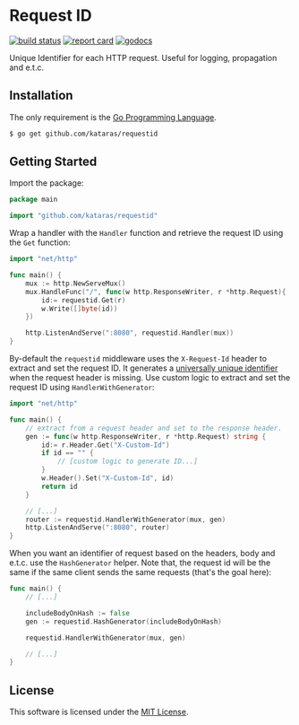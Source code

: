 # Request ID

[![build status](https://img.shields.io/travis/com/kataras/requestid/master.svg?style=for-the-badge&logo=travis)](https://travis-ci.com/github/kataras/requestid) [![report card](https://img.shields.io/badge/report%20card-a%2B-ff3333.svg?style=for-the-badge)](https://goreportcard.com/report/github.com/kataras/requestid) [![godocs](https://img.shields.io/badge/go-%20docs-488AC7.svg?style=for-the-badge)](https://godoc.org/github.com/kataras/requestid)

Unique Identifier for each HTTP request. Useful for logging, propagation and e.t.c.

## Installation

The only requirement is the [Go Programming Language](https://golang.org/dl).

```sh
$ go get github.com/kataras/requestid
```

## Getting Started

Import the package:

```go
package main

import "github.com/kataras/requestid"
```

Wrap a handler with the `Handler` function and retrieve the request ID using the `Get` function:

```go
import "net/http"

func main() {
    mux := http.NewServeMux()
    mux.HandleFunc("/", func(w http.ResponseWriter, r *http.Request){
        id:= requestid.Get(r)
        w.Write([]byte(id))
    })

    http.ListenAndServe(":8080", requestid.Handler(mux))
}
```

By-default the `requestid` middleware uses the `X-Request-Id` header to extract and set the request ID.
It generates a [universally unique identifier](https://en.wikipedia.org/wiki/Universally_unique_identifier#Version_4_(random)) when the request header is missing. Use custom logic to extract and set the request ID using `HandlerWithGenerator`:

```go
import "net/http"

func main() {
    // extract from a request header and set to the response header.
    gen := func(w http.ResponseWriter, r *http.Request) string {
        id:= r.Header.Get("X-Custom-Id")
        if id == "" {
            // [custom logic to generate ID...]
        }
        w.Header().Set("X-Custom-Id", id)
        return id
    }

    // [...]
    router := requestid.HandlerWithGenerator(mux, gen)
    http.ListenAndServe(":8080", router)
}
```

When you want an identifier of request based on the headers, body and e.t.c. use the `HashGenerator` helper. Note that, the request id will be the same if the same client sends the same requests (that's the goal here):

```go
func main() {
    // [...]

    includeBodyOnHash := false
    gen := requestid.HashGenerator(includeBodyOnHash)

    requestid.HandlerWithGenerator(mux, gen)

    // [...]
}

```
 
## License

This software is licensed under the [MIT License](LICENSE).
